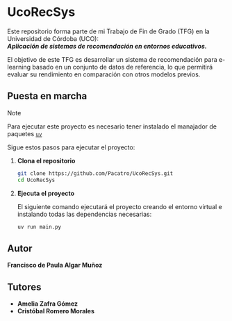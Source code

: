 # UcoRecSys

Este repositorio forma parte de mi Trabajo de Fin de Grado (TFG) en la Universidad de Córdoba (UCO):  
***Aplicación de sistemas de recomendación en entornos educativos.***

El objetivo de este TFG es desarrollar un sistema de recomendación para e-learning basado en un conjunto de datos de referencia, lo que permitirá evaluar su rendimiento en comparación con otros modelos previos.

## Puesta en marcha

> [!NOTE]
> Para ejecutar este proyecto es necesario tener instalado el manajador de paquetes [`uv`](https://docs.astral.sh/uv/)

Sigue estos pasos para ejecutar el proyecto:

1. **Clona el repositorio**

    ```bash
    git clone https://github.com/Pacatro/UcoRecSys.git
    cd UcoRecSys
    ```

2. **Ejecuta el proyecto**

    El siguiente comando ejecutará el proyecto creando el entorno virtual e instalando todas las dependencias necesarias:

    ```bash
    uv run main.py
    ```

## Autor  

**Francisco de Paula Algar Muñoz**  

## Tutores  

- **Amelia Zafra Gómez**  
- **Cristóbal Romero Morales**
